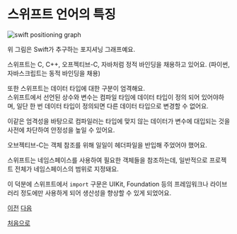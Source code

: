 # 스위프트 언어의 특징

![swift positioning graph](https://liveimages.algoworks.com/new-algoworks/wp-content/uploads/2016/03/05122339/Shift-to-SWIFT1.jpg)

위 그림은 Swift가 추구하는 포지셔닝 그래프예요.

스위프트는 C, C++, 오프젝티브-C, 자바처럼 정적 바인딩을 채용하고 있어요. (파이썬, 자바스크립트는 동적 바인딩을 채용)

또한 스위프트는 데이터 타입에 대한 구분이 엄격해요.<br>
스위프트에서 선언된 상수와 변수는 컴파일 타임에 데이터 타입이 정의 되어 있어야하며, 일단 한 번 데이터 타입이 정의되면 다른 데이터 타입으로 변경할 수 없어요.

이같은 엄격성을 바탕으로 컴파일러는 타입에 맞지 않는 데이터가 변수에 대입되는 것을 사전에 차단하여 안정성을 높일 수 있어요.

오브젝티브-C는 객체 참조를 위해 일일이 헤더파일을 반입해 주었어야 했어요.

스위프트는 네임스페이스를 사용하여 필요한 객체들을 참조하는데, 일반적으로 프로젝트 전체가 네임스페이스의 범위로 지정돼요.

이 덕분에 스위프트에서 `import` 구문은 UIKit, Foundation 등의 프레임워크나 라이브러리 정도에만 사용하게 되어 생산성을 향상할 수 있게 되었어요.

[이전](https://github.com/MojitoBar/iOS-DeepDive/blob/main/%EA%BC%BC%EA%BC%BC%ED%95%9C_%EC%9E%AC%EC%9D%80%EC%94%A8%EC%9D%98_Swift_%EB%AC%B8%EB%B2%95%ED%8E%B8/1.1.md)
[다음](https://github.com/MojitoBar/iOS-DeepDive/blob/main/%EA%BC%BC%EA%BC%BC%ED%95%9C_%EC%9E%AC%EC%9D%80%EC%94%A8%EC%9D%98_Swift_%EB%AC%B8%EB%B2%95%ED%8E%B8/1.3.md)

[처음으로](https://github.com/MojitoBar/iOS-DeepDive/blob/main/%EA%BC%BC%EA%BC%BC%ED%95%9C_%EC%9E%AC%EC%9D%80%EC%94%A8%EC%9D%98_Swift_%EB%AC%B8%EB%B2%95%ED%8E%B8/README.md)
